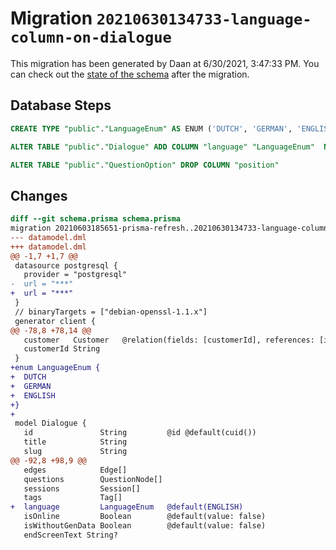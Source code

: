 # Migration `20210630134733-language-column-on-dialogue`

This migration has been generated by Daan at 6/30/2021, 3:47:33 PM.
You can check out the [state of the schema](./schema.prisma) after the migration.

## Database Steps

```sql
CREATE TYPE "public"."LanguageEnum" AS ENUM ('DUTCH', 'GERMAN', 'ENGLISH')

ALTER TABLE "public"."Dialogue" ADD COLUMN "language" "LanguageEnum"  NOT NULL DEFAULT E'ENGLISH'

ALTER TABLE "public"."QuestionOption" DROP COLUMN "position"
```

## Changes

```diff
diff --git schema.prisma schema.prisma
migration 20210603185651-prisma-refresh..20210630134733-language-column-on-dialogue
--- datamodel.dml
+++ datamodel.dml
@@ -1,7 +1,7 @@
 datasource postgresql {
   provider = "postgresql"
-  url = "***"
+  url = "***"
 }
 // binaryTargets = ["debian-openssl-1.1.x"]
 generator client {
@@ -78,8 +78,14 @@
   customer   Customer   @relation(fields: [customerId], references: [id])
   customerId String
 }
+enum LanguageEnum {
+  DUTCH
+  GERMAN
+  ENGLISH
+}
+
 model Dialogue {
   id               String         @id @default(cuid())
   title            String
   slug             String
@@ -92,8 +98,9 @@
   edges            Edge[]
   questions        QuestionNode[]
   sessions         Session[]
   tags             Tag[]
+  language         LanguageEnum   @default(ENGLISH)
   isOnline         Boolean        @default(value: false)
   isWithoutGenData Boolean        @default(value: false)
   endScreenText String?
```


